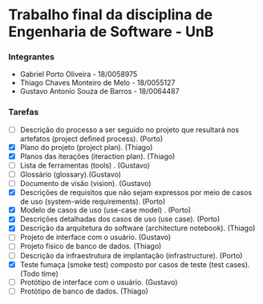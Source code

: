 # Trabalho final da disciplina de Engenharia de Software - UnB

### Integrantes

* Gabriel Porto Oliveira  - 18/0058975
* Thiago Chaves Monteiro de Melo   - 18/0055127
* Gustavo Antonio Souza de Barros - 18/0064487

### Tarefas

- [ ] Descrição do processo a ser seguido no projeto que resultará nos artefatos (project defined process). (Porto)
- [x] Plano do projeto (project plan). (Thiago)
- [x] Planos das iterações (iteraction plan). (Thiago)
- [ ] Lista de ferramentas (tools) . (Gustavo)
- [ ] Glossário (glossary).(Gustavo)
- [ ] Documento de visão (vision). (Gustavo)
- [x] Descrições de requisitos que não sejam expressos por meio de casos de uso (system-wide requirements). (Porto)
- [x] Modelo de casos de uso (use-case model) . (Porto)
- [x] Descrições detalhadas dos casos de uso (use case). (Porto)
- [x] Descrição da arquitetura do software (architecture notebook). (Thiago)
- [ ] Projeto de interface com o usuário. (Gustavo)
- [ ] Projeto físico de banco de dados. (Thiago)
- [ ] Descrição da infraestrutura de implantação (infrastructure). (Porto)
- [x] Teste fumaça (smoke test) composto por casos de teste (test cases). (Todo time)
- [ ] Protótipo de interface com o usuário. (Gustavo)
- [ ] Protótipo de banco de dados. (Thiago)
